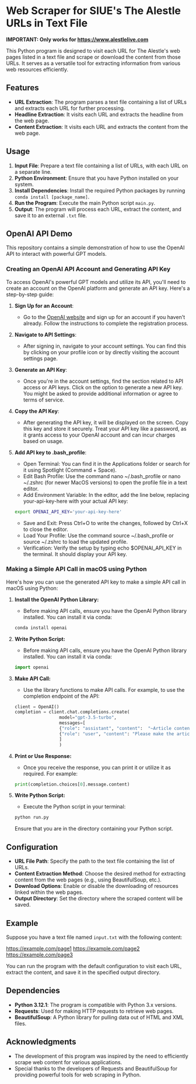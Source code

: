 # Web Scraper for SIUE's The Alestle URLs in Text File 
**IMPORTANT: Only works for https://www.alestlelive.com**

This Python program is designed to visit each URL for The Alestle's web pages listed in a text file and scrape or download the content from those URLs. It serves as a versatile tool for extracting information from various web resources efficiently.

## Features

- **URL Extraction**: The program parses a text file containing a list of URLs and extracts each URL for further processing.
- **Headline Extraction**:  It visits each URL and extracts the headline from the web page.
- **Content Extraction**: It visits each URL and extracts the content from the web page.



## Usage

1. **Input File**: Prepare a text file containing a list of URLs, with each URL on a separate line.
2. **Python Environment**: Ensure that you have Python installed on your system.
3. **Install Dependencies**: Install the required Python packages by running `conda install [package_name]`.
4. **Run the Program**: Execute the main Python script `main.py`.
5. **Output**: The program will process each URL, extract the content, and save it to an external `.txt` file.

## OpenAI API Demo

This repository contains a simple demonstration of how to use the OpenAI API to interact with powerful GPT models.

### Creating an OpenAI API Account and Generating API Key

To access OpenAI's powerful GPT models and utilize its API, you'll need to create an account on the OpenAI platform and generate an API key. Here's a step-by-step guide:

1. **Sign Up for an Account**:
   - Go to the [OpenAI website](https://openai.com/) and sign up for an account if you haven't already. Follow the instructions to complete the registration process.

2. **Navigate to API Settings**:
   - After signing in, navigate to your account settings. You can find this by clicking on your profile icon or by directly visiting the account settings page.

3. **Generate an API Key**:
   - Once you're in the account settings, find the section related to API access or API keys. Click on the option to generate a new API key. You might be asked to provide additional information or agree to terms of service.

4. **Copy the API Key**:
   - After generating the API key, it will be displayed on the screen. Copy this key and store it securely. Treat your API key like a password, as it grants access to your OpenAI account and can incur charges based on usage.

5. **Add API key to .bash_profile**:
    - Open Terminal: You can find it in the Applications folder or search for it using Spotlight (Command + Space).
    - Edit Bash Profile: Use the command nano ~/.bash_profile or nano ~/.zshrc (for newer MacOS versions) to open the profile file in a text editor.
    - Add Environment Variable: In the editor, add the line below, replacing your-api-key-here with your actual API key:
    ```bash
    export OPENAI_API_KEY='your-api-key-here'
    ```
    - Save and Exit: Press Ctrl+O to write the changes, followed by Ctrl+X to close the editor.
    - Load Your Profile: Use the command source ~/.bash_profile or source ~/.zshrc to load the updated profile.
    - Verification: Verify the setup by typing echo $OPENAI_API_KEY in the terminal. It should display your API key. 

### Making a Simple API Call in macOS using Python

Here's how you can use the generated API key to make a simple API call in macOS using Python:

1. **Install the OpenAI Python Library:**
   - Before making API calls, ensure you have the OpenAI Python library installed. You can install it via conda:

   ```bash
   conda install openai
   ```
2. **Write Python Script:**
   - Before making API calls, ensure you have the OpenAI Python library installed. You can install it via conda:

   ```python
   import openai
   ```
3. **Make API Call:**
   - Use the library functions to make API calls. For example, to use the completion endpoint of the API:

   ```python
   client = OpenAI()
   completion = client.chat.completions.create(
                    model="gpt-3.5-turbo",
                    messages=[
                    {"role": "assistant", "content":  "~Article content~"},
                    {"role": "user", "content": "Please make the article concise, up to 50 words"}
                    ]
                    )
   ```
4. **Print or Use Response:**
   - Once you receive the response, you can print it or utilize it as required. For example:

   ```python
   print(completion.choices[0].message.content)
   ```

5. **Write Python Script:**
   - Execute the Python script in your terminal:

   ```bash
   python run.py
   ```
   Ensure that you are in the directory containing your Python script.

## Configuration

- **URL File Path**: Specify the path to the text file containing the list of URLs.
- **Content Extraction Method**: Choose the desired method for extracting content from the web pages (e.g., using BeautifulSoup, etc.).
- **Download Options**: Enable or disable the downloading of resources linked within the web pages.
- **Output Directory**: Set the directory where the scraped content will be saved.

## Example

Suppose you have a text file named `input.txt` with the following content:

https://example.com/page1
https://example.com/page2
https://example.com/page3


You can run the program with the default configuration to visit each URL, extract the content, and save it in the specified output directory.

## Dependencies

- **Python 3.12.1**: The program is compatible with Python 3.x versions.
- **Requests**: Used for making HTTP requests to retrieve web pages.
- **BeautifulSoup**: A Python library for pulling data out of HTML and XML files.


## Acknowledgments

- The development of this program was inspired by the need to efficiently scrape web content for various applications.
- Special thanks to the developers of Requests and BeautifulSoup for providing powerful tools for web scraping in Python.


